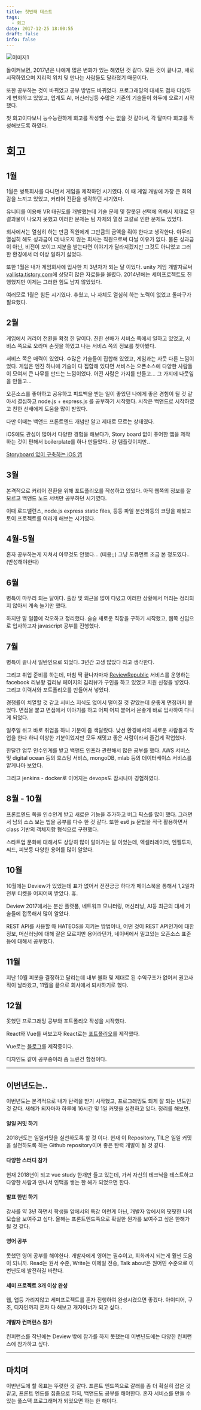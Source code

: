 ```yaml
---
title: 첫번째 테스트
tags:
  - 회고
date: 2017-12-25 18:00:55
draft: false
info: false
---
```


![이미지1](https://images.unsplash.com/photo-1421809313281-48f03fa45e9f?auto=format&fit=crop&w=2205&q=80)

돌이켜보면, 2017년은 나에게 많은 변화가 있는 해였던 것 같다. 모든 것이 끝나고, 새로 시작하였으며 지리적 위치 및 만나는 사람들도 달라졌기 때문이다.

또한 공부하는 것이 바뀌었고 공부 방법도 바뀌었다. 프로그래밍의 대세도 점차 다양하게 변화하고 있었고, 업계도 AI, 머신러닝등 수많은 기존의 기술들이 화두에 오르기 시작했다.

첫 회고이다보니 능수능란하게 회고를 작성할 수는 없을 것 같아서, 각 달마다 회고를 작성해보도록 하였다.

# 회고

## 1월

1월은 병특회사를 다니면서 게임을 제작하던 시기였다. 이 때 게임 개발에 가장 큰 회의감을 느끼고 있었고, 커리어 전환을 생각하던 시기였다.

유니티를 이용해 VR 태권도를 개발했는데 기술 문제 및 잘못된 선택에 의해서 제대로 된 결과물이 나오지 못했고 이러한 문제는 팀 자체의 열정 고갈로 인한 문제도 있었다.

회사에서는 열심히 하는 만큼 직원에게 그만큼의 금액을 줘야 한다고 생각한다. 아무리 열심히 해도 성과금이 더 나오지 않는 회사는 직원으로써 다닐 이유가 없다. 물론 성과금이 아닌, 비전이 보이고 지분을 받는다면 이야기가 달라지겠지만 그것도 아니었고 그러한 환경에서 더 이상 일하기 싫었다.

또한 1월은 내가 게임회사에 입사한 지 3년차가 되는 달 이었다. unity 게임 개발자로써 [vallista.tistory.com](https://vallista.tistory.com)에 상당히 많은 자료들을 올렸다. 2014년에는 세미프로젝트도 진행했지만 이제는 그러한 힘도 남지 않았었다.

여러모로 1월은 힘든 시기였다. 추웠고, 나 자체도 열심히 하는 노력이 없었고 돌파구가 필요했다.

## 2월

게임에서 커리어 전환을 확정 한 달이다.
친한 선배가 서비스 쪽에서 일하고 있었고, 서비스 쪽으로 오라며 손짓을 하였고 나는 서비스 쪽의 정보를 찾아봤다.

서비스 쪽은 매력이 있었다. 수많은 기술들이 집합해 있었고, 게임과는 사뭇 다른 느낌이었다. 게임은 엔진 하나에 기술이 다 집합해 있다면 서비스는 오픈소스에 다양한 사람들이 모여서 큰 나무를 만드는 느낌이었다. 어떤 사람은 가지를 만들고... 그 가지에 나뭇잎을 만들고...

오픈소스를 좋아하고 공유하고 피드백을 받는 일이 좋았던 나에게 좋은 경험이 될 것 같아서 결심하고 node.js + express.js 를 공부하기 시작했다. 시작은 백앤드로 시작하였고 친한 선배에게 도움을 많이 받았다.

다만 이때는 백앤드 프론트엔드 개념만 알고 제대로 모르는 상태였다.

iOS에도 관심이 많아서 다양한 경험을 해보다가, Story board 없이 퓨어한 앱을 제작하는 것이 편해서 boilerplate를 하나 만들었다.. 걍 템플릿이지만..

[Storyboard 없이 구축하는 iOS 앱](https://github.com/Vallista/NoUseStoryboard-BoilerPlate)

## 3월

본격적으로 커리어 전환을 위해 포트폴리오를 작성하고 있었다.
아직 웹쪽의 정보를 잘 모르고 백앤드 노드 서버만 공부하던 시기였다.

이때 로드밸런스, node.js express static files, 등등 파일 분산화등의 코딩을 해봤고 토이 프로젝트를 여러개 해보는 시기였다.

## 4월-5월

혼자 공부하는게 지쳐서 아무것도 안했다... (띠용;;)
그냥 도큐먼트 조금 본 정도였다.. (반성해야한다)

## 6월

병특이 마무리 되는 달이다. 출장 및 외근을 많이 다녔고 이러한 상황에서 머리는 정리되지 않아서 계속 놀기만 했다.

하지만 말 일쯤에 각오하고 정리했다. 슬슬 새로운 직장을 구하기 시작했고, 웹쪽 신입으로 입사하고자 javascript 공부를 진행했다.

## 7월

병특이 끝나서 일반인으로 되었다. 3년간 고생 많았다 라고 생각한다.

그리고 취업 준비를 하는데, 마침 딱 끝나자마자 [ReviewRepublic](https://reviewrepublic.net/) 서비스를 운영하는 facebook 리뷰왕 김리뷰 페이지의 김리뷰가 구인을 하고 있었고 지원 신청을 넣었다. 그리고 이력서와 포트폴리오를 만들어서 넣었다.

경쟁률이 치열할 것 같고 서비스 지식도 없어서 떨어질 것 같았는데 운좋게 면접까지 붙었다. 면접을 붙고 면접에서 이야기를 하고 어찌 어찌 붙어서 운좋게 바로 입사하여 다니게 되었다.

일주일 쉬고 바로 취업을 하니 기분이 좀 색달랐다. 낮선 환경에서의 새로운 사람들과 작업을 한다 하니 이상한 기분이었지만 모두 재밋고 좋은 사람이라서 즐겁게 작업했다.

한달간 업무 인수인계를 받고 백앤드 인프라 관련해서 많은 공부를 했다. AWS 서비스 및 digital ocean 등의 호스팅 서비스, mongoDB, mlab 등의 데이터베이스 서비스를 얕게나마 보았다.

그리고 jenkins - docker로 이어지는 devops도 잠시나마 경험하였다.

## 8월 - 10월

프론트엔드 쪽을 인수인계 받고 새로운 기능을 추가하고 버그 픽스를 많이 했다. 그러면서 남의 소스 보는 법을 공부를 다수 한 것 같다. 또한 es6 js 문법을 적극 활용하면서 class 기반의 객체지향 형식으로 구현했다.

스타트업 문화에 대해서도 상당히 많이 알아가는 달 이었는데, 엑셀러레이터, 엔젤투자, 씨드, 피봇등 다양한 용어를 많이 알았다.

## 10월

10월에는 Deview가 있었는데 표가 없어서 전전긍긍 하다가 페이스북을 통해서 1,2일차 전부 티켓을 어찌어찌 받았다. 휴.

Deview 2017에서는 분산 플랫폼, 네트워크 모니터링, 머신러닝, AI등 최근의 대세 기술들에 접목해서 많이 알았다.

REST API를 사용할 때 HATEOS을 지키는 방법이나, 어떤 것이 REST API인가에 대한 정보, 머신러닝에 대해 잘은 모르지만 용어라던가, 네이버에서 밀고있는 오픈소스 표준등에 대해서 공부했다.

## 11월

지난 10월 피봇을 결정하고 달리는데 내부 불화 및 제대로 된 수익구조가 없어서 권고사직이 날라왔고, 11월을 끝으로 회사에서 퇴사하기로 했다.

## 12월

못했던 프로그래밍 공부와 포트폴리오 작성을 시작했다.

React와 Vue를 써보고자 React로는 [포트폴리오](https://github.com/Vallista/portfolio)를 제작했다.

Vue로는 [블로그](https://github.com/Vallista/blog-source-code)를 제작중이다.

디자인도 같이 공부중이라 좀 느린건 함정이다.

---

## 이번년도는..

이번년도는 본격적으로 내가 탄력을 받기 시작했고, 프로그래밍도 되게 잘 되는 년도인 것 같다. 새해가 되자마자 하루에 16시간 및 1일 커밋을 실천하고 있다. 정리를 해보면.

#### 일일 커밋 하기

2018년도는 일일커밋을 실천하도록 할 것 이다. 현재 이 Repository, TIL은 일일 커밋을 실천하도록 하는 Github repository이며 좋은 탄력 개발이 될 것 같다.

#### 다양한 스터디 참가

현재 2018년이 되고 vue study 한개만 들고 있는데, 가서 자신의 테크닉을 테스트하고 다양한 사람과 만나서 인맥을 쌓는 한 해가 되었으면 한다.

#### 발표 한번 하기

강사를 약 3년 하면서 학생들 앞에서의 특강 이런게 아닌, 개발자 앞에서의 떳떳한 나의 모습을 보여주고 싶다.
올해는 프론트엔드쪽으로 확실한 뭔가를 보여주고 싶은 한해가 될 것 같다.

#### 영어 공부

못했던 영어 공부를 해야한다. 개발자에게 영어는 필수이고, 회화까지 되는게 훨씬 도움이 되니까. Read는 원서 수준, Write는 이메일 전송, Talk about은 원어민 수준으로 이번년도에 발전하길 바란다.

#### 세미 프로젝트 3개 이상 완성

웹, 앱등 가리지않고 세미프로젝트를 혼자 진행하여 완성시켰으면 좋겠다. 아이디어, 구조, 디자인까지 혼자 다 해보고 개자이너가 되고 싶다..

#### 개발자 컨퍼런스 참가

컨퍼런스를 작년에는 Deview 밖에 참가를 하지 못했는데 이번년도에는 다양한 컨퍼런스에 참가하고 싶다.

---

## 마치며

이번년도에 할 목표는 뚜렷한 것 같다. 프론트 엔드쪽으로 갈래를 좀 더 확실히 잡은 것 같고, 프론트 엔드를 집중으로 하되, 백앤드도 공부를 해야한다. 혼자 서비스를 만들 수 있는 풀스택 프로그래머가 되었으면 하는 한 해이다.
